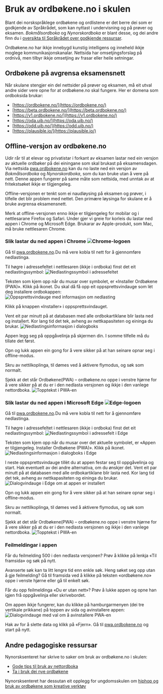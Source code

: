 # Bruk av ordbøkene.no i skulen
Blant dei norskspråklege ordbøkene og ordlistene er det berre dei som er godkjende av Språkrådet, som kan nyttast i undervisning og på prøver og eksamen. _Bokmålsordboka_ og _Nynorskordboka_ er blant desse, og dei andre finn du i [oversikta til Språkrådet over godkjende ressursar](https://www.sprakradet.no/sprakhjelp/Skriverad/Ordlister/Ordlister-til-skulebruk/).

Ordbøkene.no har ikkje innebygd kunstig intelligens og inneheld ikkje moglege kommunikasjonskanalar. Nettsida har omsetjingsforslag på ordnivå, men tilbyr ikkje omsetjing av frasar eller heile setningar. 

## Ordbøkene på avgrensa eksamensnett
Når skulane stengjer ein del nettsider på prøver og eksamen, må eit utval andre sider vere opne for at ordbøkene.no skal fungere. Her er domena som ordboksida brukar:

*   [https://ordbokene.no/](https://ordbokene.no/)
*   [https://beta.ordbokene.no/](https://beta.ordbokene.no/)
*   [https://v1.ordbokene.no/](https://v1.ordbokene.no/)
*   [https://oda.uib.no/](https://oda.uib.no/)
*   [https://odd.uib.no/](https://odd.uib.no/)
*   [https://plausible.io/](https://plausible.io/)

 
## Offline-versjon av ordbøkene.no
Udir rår til at elevar og privatistar i forkant av eksamen lastar ned ein versjon av aktuelle ordbøker på dei einingane som skal brukast på eksamensdagen. Via nettsida [pwa.ordbokene.no](https://pwa.ordbokene.no) kan du no laste ned ein versjon av _Bokmålsordboka_ og _Nynorskordboka_, som du kan bruke utan å vere på nett. Denne appen fungerer på same måte som nettsida, med unntak av at fritekstsøket ikkje er tilgjengeleg.

Offline-versjonen er tenkt som ei naudløysing på eksamen og prøver, i tilfelle det blir problem med nettet. Den primære løysinga for skulane er å bruke avgrensa eksamensnett. 

Merk at offline-versjonen enno ikkje er tilgjengeleg for mobilar og i nettlesarane Firefox og Safari. Under gjer vi greie for korleis du lastar ned appen i Chrome og Microsoft Edge. Brukarar av Apple-produkt, som Mac, må bruke nettlesaren Chrome.

### Slik lastar du ned appen i Chrome ![Chrome-logoen](/content-images/logos_chrome.svg)
Gå til [pwa.ordbokene.no](https://pwa.ordbokene.no).Du må vere kobla til nett for å gjennomføre nedlastinga. 

Til høgre i adressefeltet i nettlesaren (ikkje i ordboka) finst det eit nedlastingssymbol: 
![Nedlastingssymbol i adressefeltet](/content-images/Picture1.png)

Teksten som kjem opp når du musar over symbolet, er «Installer Ordbøkene (PWA)». Klikk på ikonet. Du skal då få opp eit oppsprettsvindauge som lèt deg installere ordbokappen: 
![Oppsprettsvindauge med informasjon om nedlasting](/content-images/Picture2.png)

Klikk på knappen «Installer» i oppsprettsvindauget.  

Vent eit par minutt på at databasen med alle ordbokartiklane blir lasta ned og installert. Kor lang tid det tek, avheng av nettkapasiteten og eininga du brukar. 
![Nedlastingsinformasjon i dialogboks](/content-images/Downloading_symbol_nno.png)

Appen legg seg på oppgåvelinja på skjermen din. I somme tilfelle må du tillate det først.

Opn og lukk appen ein gong for å vere sikker på at han seinare opnar seg i offline-modus.

Skru av nettilkoplinga, til dømes ved å aktivere flymodus, og søk som normalt.

Sjekk at det står Ordbøkene(PWA) – ordbøkene.no oppe i venstre hjørne for å vere sikker på at du er i den nedlasta versjonen og ikkje i den vanlege nettordboka.
![Topptekst i PWA-en](/content-images/Header_PWA.png)

### Slik lastar du ned appen i Microsoft Edge ![Edge-logoen](/content-images/logos_microsoft-edge.svg)
Gå til [pwa.ordbokene.no](https://pwa.ordbokene.no).Du må vere kobla til nett for å gjennomføre nedlastinga.

Til høgre i adressefeltet i nettlesaren (ikkje i ordboka) finst det eit nedlastingssymbol: 
![Nedlastingssymbol i adressefelt i Edge](/content-images/Address_bar_Edge_nob.png)

Teksten som kjem opp når du musar over det aktuelle symbolet, er «Appen er tilgjengeleg. Installer Ordbøkene (PWA)». Klikk på ikonet. 
![Nedlastingsinformasjon i dialogboks i Edge](/content-images/Install_Edge_nno.png)

I neste oppsprettsvindauge tillèt du at appen festar seg til oppgåvelinja og start. Hak eventuelt av dei andre alternativa, om du ønskjer det. Vent eit par minutt på at databasen med alle ordbokartiklane blir lasta ned. Kor lang tid det tek, avheng av nettkapasiteten og eininga du brukar. 
![Dialogvindauge i Edge om at appen er installert](/content-images/Downloading_symbol_Edge_nno.png)

Opn og lukk appen ein gong for å vere sikker på at han seinare opnar seg i offline-modus.

Skru av nettilkoplinga, til dømes ved å aktivere flymodus, og søk som normalt. 

Sjekk at det står Ordbøkene(PWA) – ordbøkene.no oppe i venstre hjørne for å vere sikker på at du er i den nedlasta versjonen og ikkje i den vanlege nettordboka.
![Topptekst i PWA-en](/content-images/Header_PWA.png)

### Feilmeldingar i appen
Får du feilmelding 500 i den nedlasta versjonen? Prøv å klikke på lenkja «Til framsida» og søk på nytt. 

Avanserte søk kan ta litt lengre tid enn enkle søk. Heng søket seg opp utan å gje feilmelding? Gå til framsida ved å klikke på teksten «ordbøkene.no» oppe i venste hjørne eller gå til enkelt søk.

Får du opp feilmeldinga «Du er utan nett»? Prøv å lukke appen og opne han igjen frå oppgåvelinja eller skrivebordet. 

Om appen ikkje fungerer, kan du klikke på hamburgarmenyen (dei tre vertikale prikkane) på toppen av sida og avinstallere appen:
![Dialogvindauge med val om å avinstallere PWA-en](/content-images/uninstall-pwa.png)

Hak av for å slette data og klikk på «Fjern». Gå til [pwa.ordbokene.no](https://pwa.ordbokene.no) og start på nytt.


## Andre pedagogiske ressursar
Nynorsksenteret har skrive to saker om bruk av ordbøkene.no i skulen:
*   [Gode tips til bruk av nettordboka](https://nynorsksenteret.no/vidaregaande/grammatikk/gode-tips-til-bruk-av-nettordboka)
*   [Ta i bruk dei nye ordbøkene](https://nynorsksenteret.no/blogg/ta-i-bruk-dei-nye-ordbokene)

Nynorsksenteret har dessutan eit opplegg for ungdomsskulen om [hiphop og bruk av ordbøkene som kreative verktøy](https://nynorsksenteret.no/ungdomsskule/skriving/kreativ-skriving/hiphop-ordboka-som-kreativt-verktoy)